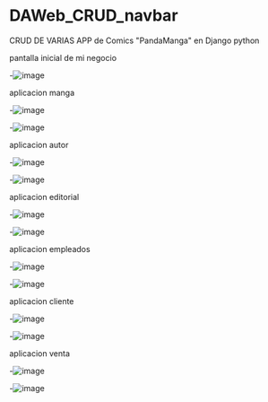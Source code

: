 # DAWeb_CRUD_navbar
CRUD DE VARIAS APP de Comics "PandaManga" en Django python


pantalla inicial de mi negocio

-![image](https://github.com/user-attachments/assets/4b02bba0-2074-4f01-bab6-76b33145ac47)

aplicacion manga

-![image](https://github.com/user-attachments/assets/8553c348-eb60-4795-9111-390e29e67c61)


-![image](https://github.com/user-attachments/assets/f64f86fc-7bf4-4e95-80a2-7fc809375c8c)


aplicacion autor

-![image](https://github.com/user-attachments/assets/194548d6-c956-4d30-abc8-187cd3eafd9d)


-![image](https://github.com/user-attachments/assets/3206473a-642b-46d4-967a-1b591697ddd3)


aplicacion editorial

-![image](https://github.com/user-attachments/assets/cc09822d-d26f-4ca1-8b5d-ca128bf26282)


-![image](https://github.com/user-attachments/assets/f48a41e1-cb02-4aa3-b7d3-1bdfc3b2adc4)


aplicacion empleados

-![image](https://github.com/user-attachments/assets/63605b1e-a96e-4422-9906-ced7e0a15b07)

-![image](https://github.com/user-attachments/assets/9ceeb3eb-ee4c-4b4e-af02-47084c7bf825)


aplicacion cliente

-![image](https://github.com/user-attachments/assets/804759cf-c009-43be-8e29-ab262c922b4d)

-![image](https://github.com/user-attachments/assets/ddaeed2c-a9d5-4388-bc92-ea07f3a9f4ac)


aplicacion venta

-![image](https://github.com/user-attachments/assets/87f95749-243d-429b-8ab6-9625993733fa)

-![image](https://github.com/user-attachments/assets/fe3a3653-2893-4a02-a3f1-5578827aa55d)









